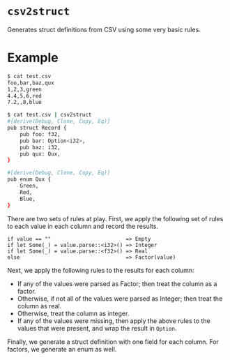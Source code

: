 # `csv2struct`

Generates struct definitions from CSV using some very basic rules.

# Example

```bash
$ cat test.csv
foo,bar,baz,qux
1,2,3,green
4.4,5,6,red
7.2,,8,blue

$ cat test.csv | csv2struct
#[derive(Debug, Clone, Copy, Eq)]
pub struct Record {
    pub foo: f32,
    pub bar: Option<i32>,
    pub baz: i32,
    pub qux: Qux,
}

#[derive(Debug, Clone, Copy, Eq)]
pub enum Qux {
    Green,
    Red,
    Blue,
}
```

There are two sets of rules at play. First, we apply the following set of
rules to each value in each column and record the results. 

```
if value == ""                        => Empty
if let Some(_) = value.parse::<i32>() => Integer
if let Some(_) = value.parse::<f32>() => Real
else                                  => Factor(value)
```

Next, we apply the following rules to the results for each column:

- If any of the values were parsed as Factor; then treat the column as a factor.
- Otherwise, if not all of the values were parsed as Integer; then treat the column as real.
- Otherwise, treat the column as integer.
- If any of the values were missing, then apply the above rules to the values
  that were present, and wrap the result in `Option`.

Finally, we generate a struct definition with one field for each column. For
factors, we generate an enum as well.

